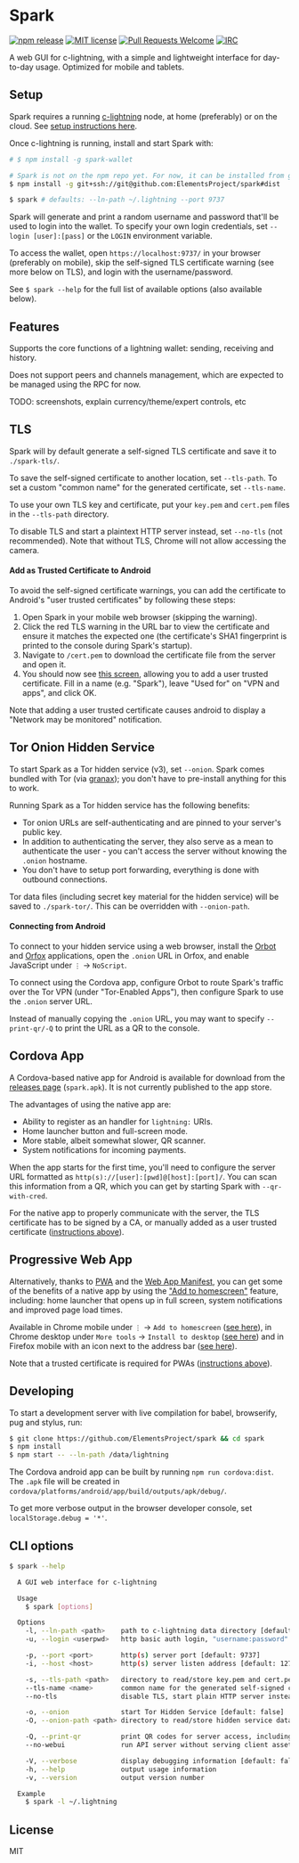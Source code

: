 # Spark

[![npm release](https://img.shields.io/npm/v/spark-wallet.svg)](https://www.npmjs.com/package/spark-wallet)
[![MIT license](https://img.shields.io/github/license/elementsproject/spark.svg)](https://github.com/elementsproject/spark-wallet/blob/master/LICENSE)
[![Pull Requests Welcome](https://img.shields.io/badge/PRs-welcome-brightgreen.svg)](http://makeapullrequest.com)
[![IRC](https://img.shields.io/badge/chat-on%20freenode-brightgreen.svg)](https://webchat.freenode.net/?channels=c-lightning)

A web GUI for c-lightning, with a simple and lightweight interface for day-to-day usage.
Optimized for mobile and tablets.

## Setup

Spark requires a running [c-lightning](https://github.com/ElementsProject/lightning) node, at home (preferably) or on the cloud.
See [setup instructions here](https://blockstream.com/2018/02/02/lightning-instant-bitcoin-transacting-tutorial.html).

Once c-lightning is running, install and start Spark with:

```bash
# $ npm install -g spark-wallet

# Spark is not on the npm repo yet. For now, it can be installed from github using:
$ npm install -g git+ssh://git@github.com:ElementsProject/spark#dist

$ spark # defaults: --ln-path ~/.lightning --port 9737
```

Spark will generate and print a random username and password that'll be used to login into the wallet.
To specify your own login credentials, set `--login [user]:[pass]` or the `LOGIN` environment variable.

To access the wallet, open `https://localhost:9737/` in your browser (preferably on mobile),
skip the self-signed TLS certificate warning (see more below on TLS), and login with the username/password.

See `$ spark --help` for the full list of available options (also available below).

## Features

Supports the core functions of a lightning wallet: sending, receiving and history.

Does not support peers and channels management, which are expected to be managed using the RPC for now.

TODO: screenshots, explain currency/theme/expert controls, etc

## TLS

Spark will by default generate a self-signed TLS certificate and save it to `./spark-tls/`.

To save the self-signed certificate to another location, set `--tls-path`.
To set a custom "common name" for the generated certificate, set `--tls-name`.

To use your own TLS key and certificate, put your `key.pem` and `cert.pem` files in the `--tls-path` directory.

To disable TLS and start a plaintext HTTP server instead, set `--no-tls` (not recommended).
Note that without TLS, Chrome will not allow accessing the camera.

#### Add as Trusted Certificate to Android

To avoid the self-signed certificate warnings, you can add the certificate to Android's "user trusted certificates"
by following these steps:

1. Open Spark in your mobile web browser (skipping the warning).
2. Click the red TLS warning in the URL bar to view the certificate and ensure it matches the expected one
   (the certificate's SHA1 fingerprint is printed to the console during Spark's startup).
3. Navigate to `/cert.pem` to download the certificate file from the server and open it.
4. You should now see [this screen](https://i.imgur.com/f2DMWdL.png), allowing you to add a user trusted certificate.
   Fill in a name (e.g. "Spark"), leave "Used for" on "VPN and apps", and click OK.

Note that adding a user trusted certificate causes android to display a "Network may be monitored" notification.

## Tor Onion Hidden Service

To start Spark as a Tor hidden service (v3), set `--onion`.
Spark comes bundled with Tor (via [granax](https://github.com/bookchin/granax));
you don't have to pre-install anything for this to work.

Running Spark as a Tor hidden service has the following benefits:

- Tor onion URLs are self-authenticating and are pinned to your server's public key.
- In addition to authenticating the server, they also serve as a mean to authenticate the user - you can't access the server without knowing the `.onion` hostname.
- You don't have to setup port forwarding, everything is done with outbound connections.

Tor data files (including secret key material for the hidden service) will be saved to `./spark-tor/`. This can be overridden with `--onion-path`.

#### Connecting from Android

To connect to your hidden service using a web browser, install the
[Orbot](https://guardianproject.info/apps/orbot/) and [Orfox](https://guardianproject.info/apps/orfox/)
applications, open the `.onion` URL in Orfox, and enable JavaScript under `⋮` -> `NoScript`.

To connect using the Cordova app, configure Orbot to route Spark's traffic over the Tor VPN
(under "Tor-Enabled Apps"), then configure Spark to use the `.onion` server URL.

Instead of manually copying the `.onion` URL, you may want to specify `--print-qr/-Q` to print
the URL as a QR to the console.

## Cordova App

A Cordova-based native app for Android is available for download from the
[releases page](https://github.com/ElementsProject/spark/releases) (`spark.apk`).
It is not currently published to the app store.

The advantages of using the native app are:

- Ability to register as an handler for `lightning:` URIs.
- Home launcher button and full-screen mode.
- More stable, albeit somewhat slower, QR scanner.
- System notifications for incoming payments.

When the app starts for the first time, you'll need to configure the server URL formatted as `http(s)://[user]:[pwd]@[host]:[port]/`.
You can scan this information from a QR, which you can get by starting Spark with `--qr-with-cred`.

For the native app to properly communicate with the server, the TLS certificate has to be signed by a CA,
or manually added as a user trusted certificate ([instructions above](#add-as-trusted-certificate-to-android)).

## Progressive Web App

Alternatively, thanks to [PWA](https://developer.mozilla.org/en-US/Apps/Progressive) and
the [Web App Manifest](https://developer.mozilla.org/en-US/docs/Web/Manifest),
you can get some of the benefits of a native app by using the
["Add to homescreen"](https://developer.mozilla.org/en-US/Apps/Progressive/Add_to_home_screen) feature,
including: home launcher that opens up in full screen, system notifications and improved page load times.

Available in Chrome mobile under `⋮` -> `Add to homescreen` ([see here](https://imgur.com/zVe1sOH)),
in Chrome desktop under `More tools` -> `Install to desktop` ([see here](https://i.imgur.com/Pj6FpGA.png))
and in Firefox mobile with an icon next to the address bar ([see here](https://mdn.mozillademos.org/files/15762/add-to-home-screen-icon.png)).

Note that a trusted certificate is required for PWAs ([instructions above](#add-as-trusted-certificate-to-android)).

## Developing

To start a development server with live compilation for babel, browserify, pug and stylus, run:

```bash
$ git clone https://github.com/ElementsProject/spark && cd spark
$ npm install
$ npm start -- --ln-path /data/lightning
```

The Cordova android app can be built by running `npm run cordova:dist`.
The `.apk` file will be created in `cordova/platforms/android/app/build/outputs/apk/debug/`.

To get more verbose output in the browser developer console, set `localStorage.debug = '*'`.

## CLI options

```bash
$ spark --help

  A GUI web interface for c-lightning

  Usage
    $ spark [options]

  Options
    -l, --ln-path <path>    path to c-lightning data directory [default: ~/.lightning]
    -u, --login <userpwd>   http basic auth login, "username:password" format [default: generate random]

    -p, --port <port>       http(s) server port [default: 9737]
    -i, --host <host>       http(s) server listen address [default: 127.0.0.1]

    -s, --tls-path <path>   directory to read/store key.pem and cert.pem for TLS [default: ./spark-tls/]
    --tls-name <name>       common name for the generated self-signed cert [default: {host}]
    --no-tls                disable TLS, start plain HTTP server instead [default: false]

    -o, --onion             start Tor Hidden Service [default: false]
    -O, --onion-path <path> directory to read/store hidden service data [default: ./spark-tor/]

    -Q, --print-qr          print QR codes for server access, including password [default: false]
    --no-webui              run API server without serving client assets [default: false]

    -V, --verbose           display debugging information [default: false]
    -h, --help              output usage information
    -v, --version           output version number

  Example
    $ spark -l ~/.lightning
```

## License

MIT

